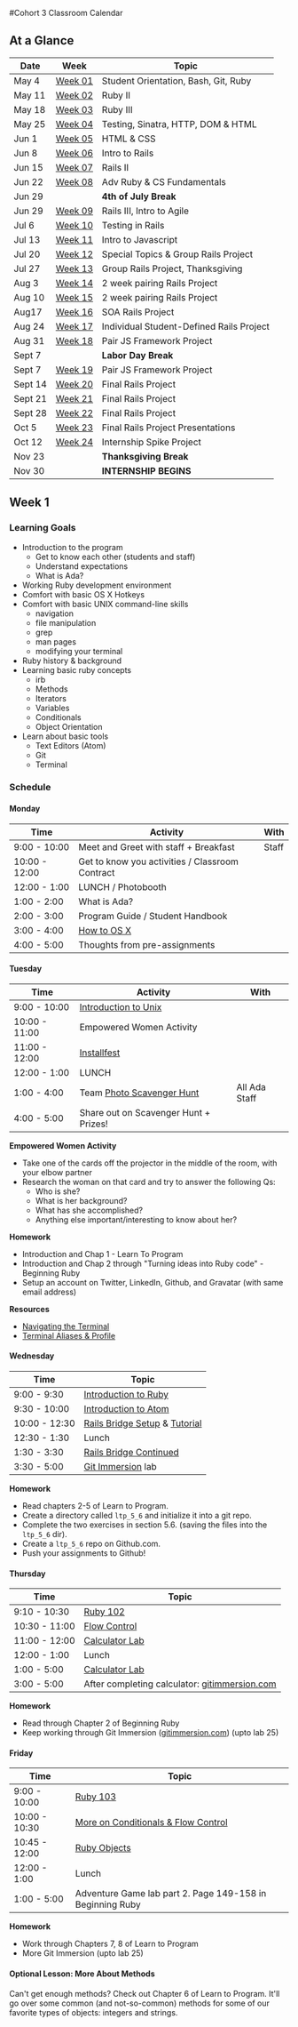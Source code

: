 #Cohort 3 Classroom Calendar

## At a Glance

| Date    | Week                | Topic
|---------|---------------------|-----------------------------------------
| May 4   | [Week 01](#week-1)  | Student Orientation, Bash, Git, Ruby
| May 11  | [Week 02](#week-2)  | Ruby II
| May 18  | [Week 03](#week-3)  | Ruby III
| May 25  | [Week 04](#week-4)  | Testing, Sinatra, HTTP, DOM & HTML
| Jun 1   | [Week 05](#week-5)  | HTML & CSS
| Jun 8   | [Week 06](#week-6)  | Intro to Rails
| Jun 15  | [Week 07](#week-7)  | Rails II
| Jun 22  | [Week 08](#week-8)  | Adv Ruby & CS Fundamentals
| Jun 29  |                     | __4th of July Break__
| Jun 29  | [Week 09](#week-9)  | Rails III, Intro to Agile
| Jul 6   | [Week 10](#week-10) | Testing in Rails
| Jul 13  | [Week 11](#week-11) | Intro to Javascript
| Jul 20  | [Week 12](#week-12) | Special Topics & Group Rails Project
| Jul 27  | [Week 13](#week-13) | Group Rails Project, Thanksgiving
| Aug 3   | [Week 14](#week-14) | 2 week pairing Rails Project
| Aug 10  | [Week 15](#week-15) | 2 week pairing Rails Project
| Aug17   | [Week 16](#week-16) | SOA Rails Project
| Aug 24  | [Week 17](#week-17) | Individual Student-Defined Rails Project
| Aug 31  | [Week 18](#week-18) | Pair JS Framework Project
| Sept 7  |                     | __Labor Day Break__
| Sept 7  | [Week 19](#week-19) | Pair JS Framework Project
| Sept 14 | [Week 20](#week-20) | Final Rails Project
| Sept 21 | [Week 21](#week-21) | Final Rails Project
| Sept 28 | [Week 22](#week-22) | Final Rails Project
| Oct 5   | [Week 23](#week-23) | Final Rails Project Presentations
| Oct 12  | [Week 24](#week-24) | Internship Spike Project
| Nov 23  |                     | __Thanksgiving Break__
| Nov 30 |                     | __INTERNSHIP BEGINS__


## Week 1

### Learning Goals

  + Introduction to the program
      + Get to know each other (students and staff)
      + Understand expectations
      + What is Ada?
  + Working Ruby development environment
  + Comfort with basic OS X Hotkeys
  + Comfort with basic UNIX command-line skills
      + navigation
      + file manipulation
      + grep
      + man pages
      + modifying your terminal
  + Ruby history & background
  + Learning basic ruby concepts
      - irb
      - Methods
      - Iterators
      - Variables
      - Conditionals
      - Object Orientation
  + Learn about basic tools
      - Text Editors (Atom)
      - Git
      - Terminal

### Schedule

#### Monday

| Time           | Activity                                                      | With
|----------------|---------------------------------------------------------------|----------
|  9:00 - 10:00  | Meet and Greet with staff + Breakfast                         | Staff
| 10:00 - 12:00  | Get to know you activities / Classroom Contract               |
| 12:00 -  1:00  | LUNCH / Photobooth                                            |
|  1:00 -  2:00  | What is Ada?                                                  |
|  2:00 -  3:00  | Program Guide / Student Handbook                              |
|  3:00 -  4:00  | [How to OS X](../topic_resources/how-to-os-x.md)              |
|  4:00 -  5:00  | Thoughts from pre-assignments                                 |

#### Tuesday

| Time           | Activity                                                      | With
|----------------|---------------------------------------------------------------|----------
|  9:00 - 10:00  | [Introduction to Unix](../topic_resources/nix.md)             |
| 10:00 - 11:00  | Empowered Women Activity                                      |
| 11:00 - 12:00  | [Installfest](../topic_resources/installfest.md)              |
| 12:00 -  1:00  | LUNCH                                                         |
|  1:00 -  4:00  | Team [Photo Scavenger Hunt](../topic_resources/ScavengerHuntSeattle.md) | All Ada Staff
|  4:00 -  5:00  | Share out on Scavenger Hunt + Prizes!                         |

__Empowered Women Activity__
+ Take one of the cards off the projector in the middle of the room, with your elbow partner
+ Research the woman on that card and try to answer the following Qs:
    + Who is she?
    + What is her background?
    + What has she accomplished?
    + Anything else important/interesting to know about her?

__Homework__
+ Introduction and Chap 1 - Learn To Program
+ Introduction and Chap 2 through "Turning ideas into Ruby code" - Beginning Ruby
+ Setup an account on Twitter, LinkedIn, Github, and Gravatar (with same email address)

__Resources__
+ [Navigating the Terminal](http://mac.tutsplus.com/tutorials/terminal/navigating-the-terminal-a-gentle-introduction/)
+ [Terminal Aliases & Profile](http://mac.tutsplus.com/tutorials/terminal/speed-up-your-terminal-workflow-with-command-aliases-and-profile/)

#### Wednesday

| Time          | Topic
|---------------|-------------------
| 9:00 - 9:30 | [Introduction to Ruby](../topic_resources/ruby_101.md)
| 9:30 - 10:00 | [Introduction to Atom](../topic_resources/atom.md)
| 10:00 - 12:30 | [Rails Bridge Setup](../topic_resources/railsbridge-setup.md) & [Tutorial]((http://docs.railsbridge.org/intro-to-rails/))
| 12:30 - 1:30 | Lunch
| 1:30 - 3:30  | [Rails Bridge Continued](http://docs.railsbridge.org/intro-to-rails/)
| 3:30 - 5:00  | [Git Immersion](../topic_resources/git_immersion.md) lab

__Homework__
- Read chapters 2-5 of Learn to Program.
- Create a directory called `ltp_5_6` and initialize it into a git repo.
- Complete the two exercises in section 5.6. (saving the files into the `ltp_5_6` dir).
- Create a `ltp_5_6` repo on Github.com.
- Push your assignments to Github!

#### Thursday

| Time               | Topic
|--------------------|-------------------------------------------------------------------------
| 9:10 - 10:30 | [Ruby 102](../topic_resources/ruby-102.md)
| 10:30 - 11:00  | [Flow Control](../topic_resources/flow-control.md)
| 11:00 - 12:00  | [Calculator Lab](../topic_resources/calculator.md)
| 12:00 - 1:00 | Lunch
| 1:00 - 5:00  | [Calculator Lab](../topic_resources/calculator.md)
| 3:00 - 5:00  | After completing calculator: [gitimmersion.com](http://gitimmersion.com)

__Homework__

+ Read through Chapter 2 of Beginning Ruby
+ Keep working through Git Immersion ([gitimmersion.com](http://gitimmersion.com)) (upto lab 25)

#### Friday

| Time          | Topic
|---------------|-----------------------------------------------------------------------------------
| 9:00 - 10:00 | [Ruby 103](../topic_resources/ruby-103.md)
| 10:00 - 10:30 | [More on Conditionals & Flow Control](../topic_resources/more_on_conditionals.md)
| 10:45 - 12:00 | [Ruby Objects](../topic_resources/object-orientation.md)
| 12:00 - 1:00 | Lunch
| 1:00 - 5:00 | Adventure Game lab part 2. Page 149-158 in Beginning Ruby

__Homework__
* Work through Chapters 7, 8 of Learn to Program
* More Git Immersion (upto lab 25)

#### Optional Lesson: More About Methods
Can't get enough methods? Check out Chapter 6 of Learn to Program. It'll go over some common (and not-so-common) methods for some of our favorite types of objects: integers and strings.

<!--
## Week 2

In Week 2 we continue to discover the Ruby language with more exercises involving command-line scripts. We will focus the majority of our time on Objects, cementing the learning of Hash, Array, and String functionality, and begin to explore other standard classes from Ruby core (Dates and Times, for example.)

### Learning Goals

- Scope
- Learn core Ruby concepts
    - Objects
    - Object Inheritance
- Solidify our knowledge of Strings, Arrays, and Hashes
- Explore Date and Time classes
- Create a game in Gosu

### Schedule

#### Monday

| Time          | Topic
|---------------|---------------------------------------------------------------------------------
| 9:00 - 10:20 | [Local & Instance Variables & Scope](../topic_resources/variables_and_scope.md)
| 10:30 - 11:30 | [Revisiting Classes](../topic_resources/revisiting_classes.md)
| 11:40 - 12:00 | Variable Quiz
| 12:00 - 1:00 | Lunch
| 1:00 - 5:00 | [Orange Tree (from L2P)](../topic_resources/orange_tree.md)

#### Tuesday

| Time          | Topic
|---------------|--------------------------------------------------------------------
| 09:10 - 10:00 | [Hashes](../topic_resources/hash.md)
| 10:00 - 11:00 | [Hash Practice](../topic_resources/hash-practice.md)
| 11:00 - 2:00 | [Solar System Project](../topic_resources/solar-system.md)
| 2:00 - 5:00 | [Baby Dragon Project](../topic_resources/baby_dragon.md)* from L2P

\* If you finish with the solar system.

__Homework__

+ Read Chapter 6 Beginning Ruby up to "Modules, Namespaces, And Mix-Ins"

#### Wednesday

| Time             | Topic
|------------------|---------------------------------------------------------------------------------------------
| 9:00 - 9:30 | [Introducing Gems](../topic_resources/introducing-gems.md)
| 9:30 - 12:00 | Week 1 & 2 Recap
| 9:30 - 5:00 | [Hangman](../topic_resources/hangman.md) or [MasterMind](../topic_resources/mastermind.md)

#### Thursday
| Time          | Topic
|---------------|---------------------------------------------------------------------------------------------
| 9:00 - 10:30 | Week 1 & 2 Recap
| 10:30 - 12:00 | Live Code Hangman
| 1:00 - 5:00 | [Hangman](../topic_resources/hangman.md) or [MasterMind](../topic_resources/mastermind.md)

#### Friday

| Time          | Topic
|---------------|--------------------------------------------
| 9:15 - 10:00 | Live Code a Class
| 10:00 - 10:30 | Installing Koans
| 10:30 - 11:30 | [Assertions](../topic_resources/assert.md)
| 11:30 - 12:30 | [Ruby Koans](../topic_resources/koans.md)
| 12:30 - 1:30 | Lunch
| 1:30 - 2:30 | [Ruby Koans](../topic_resources/koans.md)
| 2:30 - 3:30 | Inheritance
| 3:30 - 5:00 | Project Time

__Homework__

+ Read Chapter 9 of Beginning Ruby, up to Storing Objects and Data Structures
+ Read about assertions:
[Assertions](http://en.wikipedia.org/wiki/Assertion_(software_development))

## Week 3

In Week 3 we will be learning some intermediate ruby ideas such as attr_accessor, advanced variables, memoization, and Enumerable. For the project we will be building a pure ruby application backed by a CSV database called [FarMarFinder](../topic_resources/farmarfinder.md). By the end of the week students should be able to build a ruby DSL for a relational CSV backed database using basic ruby methodologies and best practices.

### Learning Goals

  - Learn basic/intermediate ruby concepts and methods
      - Defining attributes with attr_accessor
      - Scopes of all variable types (local, instance, global, etc...)
      - Performance with memoization
      - Enumerable methods
  - Unit testing your application with Rspec
  - Build a CSV backed ruby application
  - Practice pair programming
  - Collaborate on code via [Github](http://github.com)

### Schedule

#### Monday

| Time          | Topic
|---------------|---------------------------------------------------------------------------------------------------------------
| 9:15 - 9:30 | Pairing
| 9:30 - 10:00 | [Reading from CSV](../topic_resources/csv_database.md)
| 10:00 - 11:00 | [Enumerable Methods](../topic_resources/enumerable.md)
| 11:00 - 11:30 | CSV Quiz
| 11:30 - 12:30 | CSV Project Intro ([FarMarFinder](../topic_resources/farmarfinder.md))
| 1:30 - 2:30 | Syncing project via Github: [Getting Started on Far Mar Finder](../topic_resources/farmarfinder.md)
| 2:30 - 5:00 | [FarMarFinder](../topic_resources/farmarfinder.md) Project Time

#### Tuesday

| Time             | Topic
|------------------|---------------------------------------------------------------------------
| 9:00 - 9:30 | Koans: Iteration & Classes
| 9:30 - 10:30 | [RSpec](../topic_resources/rspec.md)
| 1:00 - 5:00 | [FarMarFinder](../topic_resources/farmarfinder.md) Project Time

#### Wednesday

| Time          | Topic
|---------------|---------------------------------------------------------------------------
| 9:00 - 9:30 | Koans
| 9:35 - 11:00 | [Advanced Variables](../topic_resources/advanced_variables.md)
| 11:00 - 5:00 | [FarMarFinder](../topic_resources/farmarfinder.md) Project Time

#### Thursday

| Time             | Topic
|------------------|---------------------------------------------------------------------------
| 9:00 - 9:30 | Koans
| 9:30 - 5:00 | [FarMarFinder](../topic_resources/farmarfinder.md) Project Time

#### Friday

| Time          | Topic
|---------------|---------------------------------------------------------------------------
| 9:00 - 9:30 | Koans
| 9:30 - 10:00 | Self
| 10:00 - 10:30 | [Memoization](../topic_resources/memoization.md)
| 10:40 - 11:00 | [Rubocop](../topic_resources/rubocop.md)
| 11:00 - 11:15 | SimpleCov
| 11:15 - 4:00 | [FarMarFinder](../topic_resources/farmarfinder.md) Project Time
| 4:00 - 5:00 | Retro

__Homework__:
- Reading Beginning Ruby:
  - pgs. 139-149 (Modules, Namespaces, and Mix-Ins)
  - pgs. 228-246 (Relational Databases and SQL)

## Week 4

In Week 4 we introduce introduce Test-Driven Development (TDD) and basic networking concepts. We will spend 2 days exploring TDD and the rspec toolset through building our own testing projects and tests. We then pivot into an introduction of the "plumbing" of the Internet and how clients such as web browsers communicate with servers. We build a pair of applications using the streamlined website framework *Sinatra* to begin exploring HTTP response cycles and basic Model-View-Control (MVC) techniques through building and deploying a blog.

### Learning Goals

  - Introduced to basic TDD concepts
      - rspec
      - how to write a test
      - becoming comfortable writing code against a spec
  - Learn basic architecture of the Internet
  - Learn the HTTP response cycle
  - Build a personal blog in Sinatra
  - Grow skills in reading technical documentation by working with the Sinatra: Up and Running book
  - Gain exposure to deployment via Heroku

### Schedule

#### Monday

| Time          | Topic
|---------------|-----------------------------------------------------
| 9:00 - 10:00 | Koans
| 10:00 - 12:00 | [CS Fundementals](../topic_resources/complexity.md)
| 1:30 - 2:30 | [FizzBuzz Testing](../topic_resources/testing.md)
| 2:30 - 5:00 | [Scrabble](../topic_resources/scrabble.md)

__Homework__

- Read about rspec best practices: http://betterspecs.org/

#### Tuesday

| Time             | Topic
|------------------|-----------------------------------------------------------------------------------
| 9:00 - 9:45 | Morning Warmup -- [Word Count](../topic_resources/word_count/README.md)
| 9:50 - 12:30 | [Scrabble](../topic_resources/scrabble.md)
| 1:30 - 5:00 | [Dictionary](../topic_resources/dictionary.md)

#### Wednesday

| Time          | Topic
|---------------|-----------------------------------------------------------------------
| 9:00 - 11:00 | [Sinatra Practice](../topic_resources/sinatra-practice.md)
| 11:00 - 12:00 | [Intro to HTTP, Clients, & Servers](../topic_resources/networking.md)
| 1:00 - 5:00 | [Sinatra Blog](../topic_resources/sinatra-blog.md)

\* Take an hour lunch at any time


#### Thursday

| Time          | Topic
|---------------|----------------------------------------------------------
| 9:00 - 9:30 | [Building Hashes](../topic_resources/building-hashes.md)
| 9:30 - 10:30 | Sinatra Walkthrough
| 10:30 - 11:30 | [Views and Forms](../topic_resources/views-and-forms.md)
| 11:00 - 5:00 | Project Time - Sinatra Blog

\* Take an hour lunch at any time


#### Friday

| Time          | Topic
|---------------|------------------------------------------------
| 10:00 - 11:30 | [Forms](../topic_resources/views-and-forms.md)
| 2:00 - 4:00 | Regular Expressions with Nell
| 4:00 - 5:00 | Retro

__Homework__:

- Complete the HTMLDog [Beginner HTML tutorial](http://www.htmldog.com/guides/html/beginner/)
- Complete the HTMLDog [Beginner CSS tutorial](http://www.htmldog.com/guides/css/beginner/)

## Week 5
In week 5 we will be learning the basics of HTML & CSS. By the end of the week we will style a single page website using the common HTML & CSS practices and deploy it to [Heroku](http://heroku.com). We will also rebuild a blog to implement as side pages to our single page site.

Our learning will focus on the usage of basic HTML tags and their potential attributes. We will learn about CSS selectors, cascading rules, and common techniques for creating important web page elements. By the end of the week students should be able to create and style a webpage using valid HTML and CSS.

### Learning Goals
- Learn basic techniques and best practices for HTML
- Learn basic techniques and best practices for CSS
- Create a personal website focusing on styling
- Reiterate the concepts of views and layouts of Sinatra

### Schedule

#### Monday

| Time          | Topic
|---------------|-----------------------------------------------------------------------------
| 9:30 - 10:30 | [HTML](../topic_resources/html.md)
| 10:30 - 11:30 | [Starting HTML](../topic_resources/starting-an-html-website.md)
| 11:30 - 5:00 | [Personal Website Project](../topic_resources/personal-website-overview.md)

__Homework__

Read Lessons 2 & 3 of http://learn.shayhowe.com/html-css/getting-to-know-css/

#### Tuesday

| Time          | Topic
|---------------|-----------------------------------------------------------------------------
| 9:00 - 9:30 | [Warm up](../topic_resources/moar_work/decoding-strings.md)
| 9:30 - 10:00 | [More CSS](../topic_resources/more-css.md)
| 10:00 - 12:00 | Live Code CSS
| 12:00 - 5:00 | [Personal Website Project](../topic_resources/personal-website-overview.md)

__Homework__
Read a little about JavaScript in _Eloquent JavaScript_:
[Intro](http://eloquentjavascript.net/00_intro.html)
[Values, Types, and Operators](http://eloquentjavascript.net/01_values.html)

#### Wednesday

| Time          | Topic
|---------------|-----------------------------------------------------------------------------
| 9:30 - 10:30 | [Basic JavaScript](../topic_resources/basic-javascript.md)
| 10:30 - 12:30 | [Try jQuery](../topic_resources/playing-with-jquery.md)
| 1:30 - 5:00 | [Personal Website Project](../topic_resources/personal-website-overview.md)


#### Thursday

| Time             | Topic
|------------------|-----------------------------------------------------------------------------
| 9:00 - 9:30 | Koans
| 9:30 - 11:00 | ??? (students choice)
| 11:00 - 5:00 | [Personal Website Project](../topic_resources/personal-website-overview.md)

### No Friday. Yay!

Resources
- For additional online resources see the [resources](../topic_resources/resources.md) page.

## Week 6

Week 6 we introduce students to the Ruby on Rails framework, which will be the focus of much of their work for the remainder of the course. Working in pairs, students build [a basic Rails application](../topic_resources/far-mar-rails.md). The focus is on learning how Rails and its implementation of MVC differ from Sinatra, how to work with ActiveRecord models and relationships, and begin to develop very basic proficiency with Rails.

### Learning Goals
- Solidify understanding of web response cycle
- Introduce Rails
- Improve workflow
- Practice pair programming skills

### Schedule

#### Monday


| Time          | Topic
|---------------|------------------------------------------------------------
| 9:00 - 10:00 | Blog Presentations
| 10:00 - 10:30 | [Agile](../topic_resources/agile.md)
| 10:40 - 12:00 | [Setting up Rails](../topic_resources/setting-up-rails.md)
| 1:00 - 2:30 | [Running Rails & HTTP](../topic_resources/rails.md)
| 2:30 - 3:30 | Database

[RoRT Online](https://www.railstutorial.org/book/demo_app#cha-a_demo_app):
    + review sections 1.2.3 & 1.2.5
    + read section 1.2.6 and all of Chapter 2


#### Tuesday

| Time          | Topic
|---------------|--------------------------------------------------------------------------
| 9:00 - 10:15 | [ActiveRecord](../topic_resources/active_record.md)
| 10:25 - 11:30 | [Model Relationships](../topic_resources/active-record-relationships.md)
| 11:30 - 12:00 | [ActiveRecord Practice](../topic_resources/active-record-practice.md)
| 1:30 - 2:00 | [params & session](../topic_resources/params-and-session.md)
| 2:00 - 2:30 | Project Planning
| 2:30 - 2:35 | Stand Up
| 2:35 - 5:00 | [FarMar Project](../topic_resources/far-mar-rails.md)

__Homework__

- Complete one trello task. Before leaving class clearly define tasks that can be completed which are not dependent on each other (front end, back end).
- Push the change to github.
- If the push is rejected, it means your partner has pushed first, you need to pull first then retry the push.

#### Wednesday

| Time          | Topic
|---------------|-----------------------------------------------------------------------
| 9:00 - 9:30 | [HTTP Body Parser](../topic_resources/moar_work/http-body-to-hash.md)
| 9:30 - 10:30 | [Forms](../topic_resources/submitting-forms.md)
| 10:30 - 10:35 | [Pairing](../topic_resources/pair.md)
| 10:35 - 10:40 | Stand Up
| 10:35 - 5:00 | [FarMar Project](../topic_resources/far-mar-rails.md)


#### Thursday

| Time          | Topic
|---------------|-----------------------------------------------------------------------
| 9:00 - 9:30 | [HTTP Body Parser](../topic_resources/moar_work/http-body-to-hash.md)
| 9:30 - 11:00 | [Routes & REST](../topic_resources/routes-and-REST.md)
| 11:00 - 11:15 | Standup
| 11:15 - 5:00 | [FarMar Project](../topic_resources/far-mar-rails.md)

__Homework__

Make sure you've at least tried the following koans (by running the
following from your main koans directory):

  $ ruby koans/about_beginning_the_search.rb
  $ ruby koans/about_guessing_game.rb
  $ ruby koans/about_hash_backed_dictionary.rb

NOTE! If you haven't done about_beginning_the_search.rb, you may be
surprised that the tests hang when you try to run it. This is because
the koan has an infinite loop that you need to fix. Open the file and
try to figure out how to get the to get the while loop at line 47 to
terminate.

#### Friday

| Time          | Topic
|---------------|-------------------------------------------------------
| 9:00 - 9:30 | Koans Review: Search, Guessing Game, Dictionary
| 9:30 - 10:00 | Group Koan: Array Backed Dictionary
| 10:00 - 11:00 | Insertion Sort
| 11:00 - 11:15 | Stand Up
| 11:15 - 5:00 | [FarMar Project](../topic_resources/far-mar-rails.md)

Homework:

For the weekend:
+ RoRT:
    + work through 3.3 and 3.4, and the first exercise of 3.5


\* Take an hour lunch at any time

## Week 7

In week 7 we will focus on reinforcing the major components of Rails, seen in this [rails stack diagram](../topic_resources/rails-request-cycle.pdf). Each day we will have a lecture on a piece in order of the request cycle. We will also be working on [Betsy](../topic_resources/betsy.md), an online webstore for independent merchants to sell their goods. At the end of the week students will have learned and practiced the rails stack.

### Learning Goals

- Learn about the major components of a rails app
    - User Authentication
    - Controllers
    - Views
    - ActiveRecord
    - Validations
- Practice implementing features within a rails app
- Use project management software
- Use agile development practices in a group of four



### Schedule

#### Monday

| Time                  | Topic
|-----------------------|---------------------------------------------------------------------
| 9:00 - 9:30 | Koans
| 9:30 - 10:30 | [Controllers](../topic_resources/controllers.md)
| 10:30 | [User Authentication](../topic_resources/user-authentication.md)
| 11:30 | [Beginning bEtsy](../topic_resources/betsy.md)
| 2:00 - 4:00 | [James Spence on Designing a Project](../topic_resources/design.md)
| 4:00 | [bEtsy](../topic_resources/betsy.md)

__Homework__
[Git Branching & Merging](http://git-scm.com/book/en/Git-Branching-Basic-Branching-and-Merging)

#### Tuesday

| Time          | Topic
|---------------|-------------------------------------------------------------
| 9:00 - 9:20 | Warm Up
| 9:20 - 9:45 | Branches & Merging
| 9:45 - 10:45 | [Validations](../topic_resources/validations.md)
| 11:30 - 5:00 | [Betsy Project Time](../topic_resources/betsy.md)

#### Wednesday

| Time                | Topic
|---------------------|-------------------------------------------------------------
| 9:00 - 9:15 | Stand up
| 9:20 | [Betsy Project Time](../topic_resources/betsy.md)

__Homework__
- Remember JavaScript? Good! Please read [Chapter 2: Program Structure](http://eloquentjavascript.net/02_program_structure.html) from *Eloquent JavaScript*.

#### Thursday

| Time                 | Topic
|----------------------|-------------------------------------------------------------
| 9:30 | [Views](../topic_resources/views-101.md)
| 10:30 - 5:00 | [Betsy Project Time](../topic_resources/betsy.md)

__Homework__

Make sure you've at least tried the following koans (by running the
following from your main koans directory):

  $ ruby koans/about_array_backed_dictionary.rb

You don't need to finish the entire koan, but at least try to solve
the problem for the small word set.

#### Friday

| Time          | Topic
| 9:00 - 9:20 | Warm Up
|----------------------|---------------------------------------------------------------------------------------------------------------------------
| 9:30 - 10:30 | Ordered Insertion and the Array Dictionary
| 10:30 - 12:00 | Linked Lists and Recursion
| 12:00 - 12:15 | Stand up
| 12:00 | [Betsy Project Time](../topic_resources/betsy.md)
| 4:00 | [Weekly Retro](http://juliepagano.com/blog/2013/11/02/it-s-dangerous-to-go-alone-battling-the-invisible-monsters-in-tech/)

## Resources
- For additional resources on the topics covered this week see [weekly resources](../topic_resources/resources.md).

## Week 8

In Week 8 we will continue working in groups of 4 on the Betsy project introduced in Week 7. The majority of the week will be devoted to project time, with short lectures and assignments to introduce students to basic computer science concepts.

### Learning Goals

+ continued exposure to Rails
+ increasing skills in group work habits
+ improving technical workflow
+ increasing git/github competency
+ extended introduction of computer science material

### Schedule

#### Monday

| Time            | Topic
|-----------------|-------------------------------------------------------------
| 9:00 - 1:30 | [Betsy Project Time](../topic_resources/betsy.md)
| 1:30 - 2:15 | Guest Speaker: Rohit from ApexLearning
| 2:15 - 5:00 | [Betsy Project Time](../topic_resources/betsy.md)


#### Tuesday

| Time          | Topic
|---------------|-------------------------------------------------------------
| 9:00 - 9:30 | Warmup
| 9:30 - 10:30 | [Rails Forms](../topic_resources/rails-forms.md)
| 9:00 - 5:00 | [Betsy Project Time](../topic_resources/betsy.md)

\* Take an hour lunch at any time


#### Wednesday

| Time             | Topic
|------------------|-------------------------------------------------------------
| 9:00 - 5:00 | [Betsy Project Time](../topic_resources/betsy.md)


\* Take an hour lunch at any time

#### Thursday

| Time             | Topic
|------------------|-------------------------------------------------------------
| 9:00 - 5:00 | [Betsy Project Time](../topic_resources/betsy.md)


\* Take an hour lunch at any time

#### Friday

| Time               | Topic
|--------------------|--------------------------------------------------------------
| 9:00 - 9:30 | Betsy Trial Quiz
| 9:30 - 11:30 | Project Time
| 11:30 - 12:30 | [OO Design](../topic_resources/object-rules-of-thumb.md)
| 1:30 - 4:00 | [Recursion and Merge Sort](../topic_resources/merge-sort.md)
| 4:00 - 5:00 | Weekly Retro

## Week 9

In week 9 we will be focusing on comprehension of the rails request cycle. Students will be creating a simple rails app to store and rank media by type. By the end of the week students will be able to identify each piece of the rails request cycle and the methods and variable scopes available within each of them.

### Learning Goals

- Identify the role of HTTP request
- Advanced understanding of the role, scope, and syntax or routes.rb
- Understanding of rails controller
    - Native controller method (params, session, render, redirect_to, etc...)
    - Scope with inter-controller methods and instance variables
- Understanding of rails views,
    - Availability of controller methods and instance variables
    - View Helpers
- __Learn to identify and describe the current state and availabilty of different methods and variables at any given point in the request cycle.__

### Schedule
#### Monday

| Time          | Topic
|---------------|-----------------------------------------------------------------------
| 9:15 - 10:00 | [Project Presentations](../topic_resources/project-outline.md)
| 10:00 - 11:00 | Betsy Quiz
| 11:00 - 11:30 | [Media Ranker Overview](../topic_resources/media_ranker.md)
| 11:30 - 12:30 | [Rails request state](../topic_resources/rails-request-state.md)
| 12:30 - 5:00 | [Media Ranker](../topic_resources/media_ranker.md)

#### Tuesday

| Time          | Topic
|---------------|----------------------------------------------------------------------
| 9:00 - 9:30 | Warm Up
| 9:30 - 9:45 | Quiz
| 9:45 - 10:15 | Betsy Quiz Recap
| 10:15 - 11:15 | Lecture
| 11:15 - 1:30 | [Media Ranker](../topic_resources/media_ranker.md)
| 1:30 - 2:15 | Aki & Erica from Marchex
| 2:15 - 5:00 | [Media Ranker](../topic_resources/media_ranker.md)


#### Wednesday

| Time          | Topic
|---------------|--------------------------------------------------------------
| 9:30 - 10:15 | [View methods](../topic_resources/view-methods.md)
| 10:15 - 11:15 | [Routes 102](../topic_resources/routes-102.md)
| 11:15 - 4:30 | [Media Ranker](../topic_resources/media_ranker.md)
| 4:30 - 5:00 | Carol Lin from Zillow

#### Thursday

| Time             | Topic
|------------------|----------------------------------------------------------------------
| 9:00 - 9:30 | [Quiz](https://canvas.instructure.com/courses/881804/quizzes/1073955)
| 9:30 - 11:15 | [Refactoring](../topic_resources/refactoring.md)
| 11:15 - 5:00 | [Media Ranker](../topic_resources/media_ranker.md)

#### Friday

No Class.

### Extra Lectures
| Time | Topic
|------|------------------------------------------------------------------------
|      | [Rails RESTful Routes](../topic_resources/resources/restful-routes.md)
|      | [Controller methods](../topic_resources/controller-methods.md)


__Weekend Homework__

Create your own app

OR

Create a single serving (no users) version of Twitter. The app should have:

- Tweet model
    - body (must be present, max 140 characters long)
    - author
- TweetsController
    - An `index` action which shows all of the tweets
    - A `show` action to view a specific tweet
    - A `new` action (optional, you can put the form on `index`)
    - A `create` action where tweets are created

__optional__

- tweet_spec.rb
    - Testing validations of body (presence and length)
    - Testing any addition methods you add
- tweets_controller_spec.rb
    - Test each controller action
    - No need to test private actions

__Extra Credit__

Implement Users using a TDD approach.

## Week 10

In week 10 we will be learning more about rspec. We will practice TDD while solidifying
out understanding of relationships in databases and Rails.

### Learning Goals
- Learn rspec
- Solidify knowledge of database relationships
- Practice TDD

## Possible Lectures
- Rspec rails
- Form Objects
- Associations
- ActiveRecord Querying

#### Monday

| Time             | Topic
|------------------|-----------------------------------------------------------------------------------
| 9:00 - 10:00 | [Media Ranker Quiz](https://canvas.instructure.com/courses/881804/quizzes/1083242)
| 10:00 - 5:00 | Sam Livingston-Gray


#### Tuesday

| Time            | Topic
|-----------------|--------------------
| 9:00 - 5:00 | Sam Livingston-Gray

#### Wednesday

| Time             | Topic
|------------------|-------------------------------------------------------------------------------
| 9:30 - 11:00 | [ActiveRecord Associations](../topic_resources/active-record-associations.md)
| 1:30 - 2:15 | David Weiser from Moz
| 2:15 - 5:00 | [Ada Cooks](../topic_resources/ada-cooks-mini.md)

#### Thursday

| Time             | Topic
|------------------|----------------------------------------------------------
| 9:00 - 9:15 | Group Interview Prep?
| 9:15 - 9:45 | [Rspec Rails Setup](https://github.com/rspec/rspec-rails)
| 9:45 - 11:00 | [Form Object](../topic_resources/form-objects.md)
| 11:00 - 1:30 | [Ada Cooks](../topic_resources/ada-cooks-mini.md)
| 1:30 - 2:15 | Joe Goldberg from EnergySavvy
| 2:15 - 4:00 | [Ada Cooks](../topic_resources/ada-cooks-mini.md)
| 4:00 - 5:00 | Marchex Fieldtrip

#### Friday

| Time          | Topic
|---------------|---------------------------------------------------
| 9:00 - 10:00 | Megan Kiester
| 11:00 - 12:00 | Peter Abrahamsen
| 12:00 - 5:00 | [Ada Cooks](../topic_resources/ada-cooks-mini.md)
| 1:30 - 2:15 | Adam from Chef
| 2:15 - 4:30 | [Ada Cooks](../topic_resources/ada-cooks-mini.md)
| 4:30 - 5:00 | Weekly Retro

## Week 11

Week 11 will be a break from Rails to focus on JavaScript and jQuery. We'll focus first on learning core JavaScript language concepts, and then how to use JavaScript and jQuery to program web pages in the browser. Students will create a simple to do list app to add to do list items dynamically to a web page. By the end of the week, students will be able to use JavaScript and jQuery to interact with and modify web pages, and use JavaScript variables, types, arrays, functions, objects, and jQuery methods.

### Learning Goals

- Understanding of core JavaScript concepts and features:
    - variables
    - types
    - arrays
    - functions
    - scope
    - objects
- Understanding of the DOM and how the browser loads and represents web pages.
- Using JavaScript and jQuery to modify a web page:
    - with the JavaScript document object and associated methods
    - with jQuery's $ function and associated methods
- Understanding event handlers to write code that responds to user interaction.


### Schedule
#### Monday

| Time             | Topic
|------------------|-----------------------------------------------------------------------------------------------------------------------------------------------------------------------------------
| 9:00 - 9:30 | Warmup
| 9:30 - 12:30 | Lecture: JavaScript fundamentals. [JS notes & Files](../topic_resources/js/)
| 12:30 - 1:30 | Demo: Using the JavaScript console
| 1:30 - 5:00 | Project: Console to do [list maker](../topic_resources/js/todo_html.html) [Biggest #](../topic_resources/js/project1_day1.md) [Objects](../topic_resources/js/project2_day1.md)

#### Tuesday

| Time          | Topic
|---------------|---------------------------------------------------------------------------------------------------
| 9:00 - 9:30 | Warm Up
| 9:30 - 11:30 | Lecture: [Working with the DOM](../topic_resources/js-day2.pdf) [resources](../topic_resources/)
| 11:30 - 12:30 | Mini-project: handling events
| 12:30 - 1:30 | Example: Adding new elements to the DOM
| 1:30 - 5:00 | Project: To do list maker

__Resources__

[Element Object](https://developer.mozilla.org/en-US/docs/Web/API/Element)

#### Wednesday

| Time          | Topic
|---------------|-------------------------------------------------------------------------
| 9:00 - 9:30 | [Warmup](../topic_resources/warmup.html)
| 9:30 - 10:00 | [How *this* works with event handlers](../topic_resources/Ada_Day3.pdf)
| 10:00 - 12:30 | jQuery fundamentals, looking at jQuery documentation
| 12:30 - 5:00 | Project: rewrite the to do list maker using jQuery

#### Thursday

| Time             | Topic
|------------------|----------------------------------------------------------------------------------------------------------------------
| 9:00 - 9:30 | Warmup
| 9:30 - 12:00 | [Devon Persing](https://docs.google.com/presentation/d/1nZ2wYiQjuWfaVbtOBrpTYPbWade_6LbYozvOr0XMXfw/edit?usp=sharing)
| 1:00 - 5:00 | [List App Project](../topic_resources/list-app.md)

#### Friday

| Time          | Topic
|---------------|--------------------------------------------------------------------
| 9:15 - 10:00 | Dave & William from PNNL
| 10:00 - 12:00 | [Beginning rspec in rails](../topic_resources/rspec-with-rails.md)
| 12:00 - 4:00 | Project Time
| 4:00 - 4:45 | Retro

__Weekend Homework__

Look at the jQuery ajax (http://api.jquery.com/jquery.ajax/) API and
think about how you might send a list of to do items to store on
the server with Rails. In this week's projects, the to do items
are not saved; they go away each time you reload the page. By sending
the items to the server you can save them for use in a subsequent session.

OR

Take a look at JavaScript's JSON object (https://developer.mozilla.org/en-US/docs/Glossary/JSON),
and the Local Storage API (https://developer.mozilla.org/en-US/docs/Web/Guide/API/DOM/Storage).
Add code to your to do list manager to save items in localStorage.

## Week 12

In week 12 work on [SeeMore project](../topic_resources/see-more.md), in which the students will create a RESTful web API from a public or private data source, and learn to work within a larger Agile team.

### Learning Goals
- Identify when to use an external web API
- Create a web API
- Build data in JSON or XML format
- Consume data in JSON or XML format
- HTTP from Ruby ([HTTParty](https://github.com/jnunemaker/httparty))
- local User creation via OAuth service
- push to authorized services via APIs
- increasing comfort with API interactions
- increasing professional comportment and team project skills
- focus on project "polish" and customer deliverables

#### Monday

| Time                | Topic
|---------------------|------------------------------------------------------------------------------
| 9:00 - 9:30 | Pivotal
| 9:30 - 9:45 | Environment Variables
| 9:15 - 9:45 | [Web Api 101](../topic_resources/web-api-101.md)
| 9:45 - 10:15 | [Consuming an Api](../topic_resources/consuming-an-api.md)
| 10:15 - 10:30 | [Practice Consuming an Api](../topic_resources/consuming-an-api.md#practice)
| 10:30 - 1:30 | [Starting SeeMore](../topic_resources/see-more.md)
| 1:30 - 2:30 | [Authentication w/ OmniAuth](../topic_resources/omniauth.md)
| 2:30 | [See More Project Work](../topic_resources/see-more.md)

#### Tuesday

| Time                 | Topic
|----------------------|---------------------------------------------------------
| 9:00 | SeeMore Requirement Review
| 9:30 | Omniauth / API recap
| 10:30 | [See More Project work](../topic_resources/see-more.md)

#### Wednesday

| Time                 | Topic
|----------------------|---------------------------------------------------------
| 9:00 - 9:15 | Stand Up
| 9:30 | Omniauth / API recap
| 10:45 | [See More Project work](../topic_resources/see-more.md)

#### Thursday

| Time                | Topic
|---------------------|---------------------------------------------------------
| 9:00 - 9:15 | Stand Up
| 9:15 | [See More Project work](../topic_resources/see-more.md)

#### Friday

| Time                 | Topic
|----------------------|------------------------------------------------------------
| 9:00 - 9:30 | [Golf Jquery Warmup](../topic_resources/moar_work/golf.md)
| 9:30 | [Ajax Lecture](../topic_resources/ajax.md)
| 10:30 | [See More Project work](../topic_resources/see-more.md)
| 4:00 | Katherine & Rhea from Isilon

## Week 13

In week 13 we will continue working on [SeeMore project](../topic_resources/see-more.md), in which the students will consume a RESTful web API from a public or private data source, and learn to work within a larger Agile team.

### Learning Goals
- Identify when to use an external web API
- Create a web API
- Build data in JSON or XML format
- Consume data in JSON or XML format
- HTTP from Ruby ([HTTParty](https://github.com/jnunemaker/httparty))
- local User creation via OAuth service
- push to authorized services via APIs
- increasing comfort with API interactions
- increasing professional comportment and team project skills
- focus on project "polish" and customer deliverables

#### Monday

| Time                | Topic
|---------------------|---------------------------------------------------------
| 9:00 | [See More Project Work](../topic_resources/see-more.md)

#### Tuesday

| Time                 | Topic
|----------------------|---------------------------------------------------------
| 9:00 | [See More Project work](../topic_resources/see-more.md)
| 11:30 | See More Sprint Check-ins
| 2:00 - 4:00 | Kronda
| 4:00 | [See More Project work](../topic_resources/see-more.md)

#### Wednesday

| Time                 | Topic
|----------------------|---------------------------------------------------------
| 9:15 | [/week15/friday/basic-mocks-and-stubs.md]
| 9:00 | [See More Project work](../topic_resources/see-more.md)

#### Thursday


#### Friday

## Week 14

In Week 14 we will be starting a 2 week long pairing project in which students will build a community garden planning application. The emphasis will be on building strong pair programming skills, revisiting the lessons of the previous 2 projects, and continuing to develop competency with testing.

### Learning Goals
- Successful pair programming experience
- Develop personal project management skills
- APIs
    + Calendering
    + Weather
- Revisit
    + Resque
    + ActionMailer
    + Scheduler
- Time-based events

Additional Lectures
-------------------

- Watch the [ActionMailer Railscast](http://railscasts.com/episodes/206-action-mailer-in-rails-3)
- Watch the [Resque Railscast](http://railscasts.com/episodes/271-resque)

| 1:00 - 2:00 | [Using Ajax](../topic_resources/ajax.md)


#### Monday
| Time          | Topic
|---------------|-------------------------------------------------------------------------
| 9:15 - 10:15 | [On Debugging: Processes and Tools](../topic_resources/on_debugging.md)
| 10:00 - 11:00 | [Debugging Tools: Chrome DevTools](../topic_resources/dev_tools.md)
| 11:00 - 12:00 | [ActionMailer](../topic_resources/mailers.md)
| 12:00 -5:00 | SeeMore Project Time

__Homework__
[Chapter 1 videos and challenges for CodeSchool Chrome DevTools: Elements](http://discover-devtools.codeschool.com/chapters/1)


#### Tuesday
| Time          | Topic
|---------------|-------------------------------------------------------------------
| 9:05 - 10:00 | See More Presentations
| 10:00 - 11:30 | [Background Jobs w/Resque](../topic_resources/background-jobs.md)
| 11:30 -5:00 | [PPP Project Time](../topic_resources/p_patch_planner.md)

__Homework__
[Chapter 2 videos and challenges for CodeSchool Chrome DevTools: Sources](http://discover-devtools.codeschool.com/chapters/2)


#### Wednesday
| Time             | Topic
|------------------|-----------------------------------------------------------
| 9:00 - 10:00 | Whenever Gem
| 10:00 - 5:00 | [PPP Project Time](../topic_resources/p_patch_planner.md)

__Homework__
[Chapter 3 videos and challenges for CodeSchool Chrome DevTools: Console](http://discover-devtools.codeschool.com/chapters/3)


#### Thursday

| Time            | Topic
|-----------------|-----------------------------------------------------------
| 9:00 - 9:45 | Rake
| 9:45 - 2:00 | [PPP Project Time](../topic_resources/p_patch_planner.md)
| 2:00 - 4:00 | Kelsey Foley
| 4:00 - 5:00 | [PPP Project Time](../topic_resources/p_patch_planner.md)

__Homework__
[Chapter 4 videos and challenges for CodeSchool Chrome DevTools: Debugging](http://discover-devtools.codeschool.com/chapters/4)


#### Friday

| Time            | Topic
|-----------------|-----------------------------------------------------------
| 9:00 - 4:00 | [PPP Project Time](../topic_resources/p_patch_planner.md)
| 4:00 - 5:00 | Weekly Retrospective

## Week 15

In Week 15 we will be continuing a 2 week long pairing project in which students will build a community garden planning application. The emphasis will be on building strong pair programming skills, revisiting the lessons of the previous 2 projects, and continuing to develop competency with testing.

This week lectures may be à la carte, some potential topics to talk about as a class or in smaller groups:

- MVC (what goes where & why)
- Mocks & Stubs in Testing
- [Heroku Resque AutoScaler](https://github.com/G5/heroku_resque_autoscaler)

### Learning Goals
- Successful pair programming experience
- Develop personal project management skills
- APIs
    + Calendering
    + Weather
- Revisit
    + Resque
    + ActionMailer
    + Scheduler
- Time-based events

#### Monday

| Time            | Topic
|-----------------|-----------------------------------------------------------
| 9:00 - 2:00 | [PPP Project Time](../topic_resources/p_patch_planner.md)
| 2:00 - 5:00 | Norma Timbang


#### Tuesday

| Time            | Topic
|-----------------|----------------------------
| 9:00 - 1:30 | PPP Project Time
| 1:30 - 2:15 | Jason Greer from General UI
| 2:15 - 5:00 | PPP Project Time


#### Wednesday
| Time             | Topic
|------------------|-----------------------------------------------------------
| 9:00 - 10:00 | [Rspec Practice](../topic_resources/rspec-practice.md)
| 10:00 - 5:00 | [PPP Project Time](../topic_resources/p_patch_planner.md)


#### Thursday

| Time             | Topic
|------------------|-----------------------------------------------------------
| 9:30 - 10:30 | Linked Lists, for Fun and Profit
| 11:00 - 2:00 | [PPP Project Time](../topic_resources/p_patch_planner.md)
| 2:00 - 3:00 | Class Conversation w/ Elise
| 3:00 - 5:00 | [PPP Project Time](../topic_resources/p_patch_planner.md)


#### Friday

| Time             | Topic
|------------------|-----------------------------------------------------------
| 9:00 - 10:00 | Lecture Time
| 10:00 - 4:00 | [PPP Project Time](../topic_resources/p_patch_planner.md)
| 4:00 - 5:00 | Weekly Retrospective

## Week 16

In Week 16 we will be begin a 2 week long unit on Refactoring and Service Oriented Architecture. Build a Shipping service for a ecommerce projects. The emphasis will be on instilling good code craftsmanship and citizenship, exploring service APIs, and continuing to develop competency with testing.

This week lectures may be à la carte.

### Learning Goals
- Build an API
- Practice SOA

#### Monday

| Time            | Topic
|-----------------|-----------------
| 9:00 - 5:00 | Microsoft Garage

#### Tuesday

| Time          | Topic
|---------------|----------------------------------------------------------------------------
| 9:00 - 9:30 | [SOA Overview](../topic_resources/shipping_service.md)
| 9:30 - 10:00 | [Building APIs](../topic_resources/building_apis.md)
| 10:00 - 11:00 | [Creating an Api in Rails](../topic_resources/creating-an-api-in-rails.md)
| 11:00 - 5:00 | [SOA Shipping](../topic_resources/shipping_service.md)


#### Wednesday
| Time             | Topic
|------------------|------------------------------------------------------------------------------------------
| 9:00 - 10:00 | Lecture
| 10:30 - 3:00 | [SOA Shipping](../topic_resources/shipping_service.md)
| 3:00 - 4:00 | [Holiday Party](https://www.eventbrite.com/e/ada-holiday-party-tickets-14536778897) Setup
| 4:00 - 6:00 | [Holiday Party](https://www.eventbrite.com/e/ada-holiday-party-tickets-14536778897)

#### Thursday

| Time             | Topic
|------------------|--------------------------------------------------------
| 9:00 - 9:15 | Stand Up
| 9:15 - 10:30 | Lesson TBD by students
| 10:30 - 3:00 | [SOA Shipping](../topic_resources/shipping_service.md)
| 3:00 - 4:00 | Amazon in class
| 4:00 - 5:00 | [SOA Shipping](../topic_resources/shipping_service.md)

#### Friday

| Time            | Topic
|-----------------|--------------------------------------------------------
| 9:00 - 9:15 | Stand Up
| 9:15 - 3:00 | [SOA Shipping](../topic_resources/shipping_service.md)
| 4:00 - 6:00 | Holiday Party

__Homework__

[Holiday Break Project](../topic_resources/holiday-break-project.md)

## Week 17

### Learning Goals

#### Monday

| Time          | Topic
|---------------|----------------------------------------------------------------------
| 9:00 - 9:30 | Warm Up
| 9:30 - 10:30 | [Interview Prep w/Dean](../topic_resources/interview_practice.md)
| 10:30 - 12:00 | [Starting Capstone Spike](../topic_resources/choose-your-project.md)
| 12:00 - 4:00 | Capstone Spike
| 4:00 - 5:00 | Estimating w/Jeremy

#### Tuesday

| Time             | Topic
|------------------|------------------------------------------------------------------------
| 9:00 - 9:30 | Warm Up
| 9:30 - 10:30 | [Interview Prep w/Dean](../topic_resources/more_interview_practice.md)


#### Wednesday
| Time            | Topic
|-----------------|---------
| 9:00 - 9:15 | Stand Up

#### Thursday

| Time            | Topic
|-----------------|----------------
| 9:00 - 5:00 | Project Time
| 1:00 - 3:10 | Mock Interviews

#### Friday

| Time          | Topic
|---------------|------------------------------------------------------------------------
| 9:00 - 10:00 | Project time
| 10:00 - 10:30 | Let's talk about the framework project with Ellen!
| 10:30 - 12:00 | [Intro to AngularJS with Ellen](../topic_resources/AngularJS-intro.md)
| 1:30 - 2:30 | Nordstrom
| 2:30 - 4:00 | Project Time
| 4:00 - 4:30 | Interview Feedback
| 4:30 - 5:00 | Project Pitches

__Homework__: We are going to be doing a lot of JavaScript next week.
- Complete the [Cat Adventure Project](../topic_resources/cat_adventure_homework.md)
- Practice JavaScript
- [Install a few things](../topic_resources/installfest2.md)

## Week 18

In Week 18, we will start a two week AngularJS project. We will focus on learning the
basics of front-end javascript frameworks.

### Learning Goals
- Rapid Learning
- Learn the benefits of frameworks
- Build an AngularJS application
- Further explore the area of frameworks that you find most interesting

#### Monday

| Time            | Topic
|-----------------|------------------------------------------------------------------------
| 9:00 - 9:15 | [Debugging AngularJS](../topic_resources/debugging.md)
| 9:15 - 9:45 | [Why use a front-end framework?](../topic_resources/why-frameworks.md)
| 9:45 - 5:00 | [AngularJS Tutorial](https://docs.angularjs.org/tutorial)

#### Tuesday

| Time          | Topic
|---------------|-------------------------------------------------------------------------------------------------------------
| 9:00 - 9:15 | Stand Up
| 9:15 - 10:00 | [Introduction to Blahg](../topic_resources/blog.md)
| 10:00 - 11:00 | [AngularJS setup and Hello World](../topic_resources/angular-setup.md)
| 11:00 - 5:00 | Finish [AngularJS Tutorial](https://docs.angularjs.org/tutorial); begin [Blahg](../topic_resources/blog.md)

#### Wednesday

| Time          | Topic
|---------------|-------------------------------------------------------------------------------------------------
| 9:00 - 9:15 | Stand Up
| 9:15 - 9:17 | Ellen talks about progress/where we are
| 9:17 - 9:30 | [Why use a server?](../topic_resources/why-server.md)
| 9:30 - 10:00 | [Routing and Controllers, pt 1: First route and controller](../topic_resources/routing-pt-1.md)
| 10:00 - 10:15 | Break
| 10:15 - 10:45 | [Rails vs Angular: Some Comparisons](../topic_resources/rails-v-ng.md)
| 11:00 - 5:00 | [AngularJS Tutorial](https://docs.angularjs.org/tutorial) and [blahg](../topic_resources/blog.md)

#### Thursday

| Time          | Topic
|---------------|-------------------------------------------------------------------------------
| 9:00 - 9:15 | Stand Up
| 9:15 - 10:00 | [Scope, Forms, and Input](../topic_resources/scope-forms-user-input.md)
| 10:00 - 10:45 | [Filters](../topic_resources/filters.md)
| 10:00 - 5:00 | [AngularJS Tutorial](https://docs.angularjs.org/tutorial) and [blahg](../topic_resources/blog.md)

#### Friday

| Time          | Topic
|---------------|--------------------------------------------------------------------------------------------------
| 9:00 - 9:15 | Stand Up
| 9:15 - 9:30 | [Let's fix that ugly url!](../topic_resources/fix-url.md)
| 9:30 - 10:00 | [Routes and Controllers, pt 2: More routes and refactoring!](../topic_resources/routing-pt-2.md)
| 10:30 - 11:00 | Student-led discussion
| 11:00 - 11:30 | Optional lecture about tags in the conference room
| 11:30 - 5:00 | [AngularJS Tutorial](https://docs.angularjs.org/tutorial) and [blahg](../topic_resources/blog.md)


##Debugging resource:
[Debugging AngularJS](../topic_resources/debugging.md)

## Week 19

In Week 19, we will continue our two week AngularJS project. We will focus
on learning the basics of front-end javascript frameworks.

### Learning Goals
- Rapid Learning
- Learn the benefits of frameworks
- Build an AngularJS application
- Further explore the area of frameworks that you find most interesting

#### Monday

Nothing! WOOOOO! Day off :D

###Tuesday -- Class will be at Moz

| Time          | Topic
|---------------|-----------------------------------------------------------------------------------
| 9:00 - 9:15 | Stand Up
| 9:15 - 9:30 | Technical difficulties and chatting, lbr
| 9:30 - 10:30 | Let's talk about [lightning talks](../topic_resources/framework-presentations.md)
| 10:30 - 10:45 | Break
| 10:45 - 11:30 | [Promise Objects](../topic_resources/promises.md)
| 11:30 - 2:00 | Project time for [Blahg](../topic_resources/blog.md)
| 2:00 - 3:00 | [Making an API call](../topic_resources/api.md)
| 3:00 - 5:00 | Project time for [Blahg](../topic_resources/blog.md)


#### Wednesday

| Time          | Topic
|---------------|------------------------------------------------------------------
| 9:00 - 9:15 | Stand Up
| 9:15 - 9:45 | [Structure](../topic_resources/structure.md)
| 9:45 - 10:45 | [Refactoring!](../topic_resources/refactor.md)
| 10:45 - 11:30 | [Services, Factories, and Directives](../topic_resources/sfd.md)
| 11:15 - 5:00 | [Blahg](../topic_resources/blog.md)

__there will be a break someplace in here

#### Thursday

| Time          | Topic
|---------------|------------------------------------------------------------------
| 9:00 - 9:15 | Stand Up
| 9:15 - 9:20 | Ellen's lightning talk
| 9:15 - 10:30 | [Tags, part 2](../topic_resources/tags.md)
| 10:30 - 10:45 | [Basic steps in refactoring](../topic_resources/refactoring2.md)
| 10:45 - 11:00 | Break
| 11:00 - 12:00 | Optional: refactor-along
| 3:00 - 3:15 | Bri's lightning talk
| 11:00 - 5:00 | [Blahg](../topic_resources/blog.md)

#### Friday

| Time             | Topic
|------------------|----------------------------------------------------------
| 9:00 - 9:15 | Stand Up
| 9:15 - 11:00 | [Blahg](../topic_resources/blog.md)
| 11:00 - 4:00 | [Lightning Talks](../topic_resources/framework-presentations.md)
| 4:00 - 5:00 | Retrospective

## Week 20

In Week 20 we begin [capstone projects](../capstone/capstone.md). In this week
we will have lectures on relevant topics for a wide variety of capstone
requirements. Students will have frequent checkins with an instructor to ensure
the project is on track, review stories, and consult on any problems.

### Learning Goals

- prepare for capstone project
- identify areas for extra study
- practice self-organized learning habits
- practice technical communication skills

#### Monday

| Time             | Topic
|------------------|----------------------------------------------
| 9:00 - 10:30 | [Capstone Product Plan](../capstone/capstone.md)
| 10:30 - 1:30 | [Capstone Project Time](../capstone/capstone.md)
| 1:30 - 3:00 | On Languages by Andrew Gorcester
| 3:00 - 5:00 | [Capstone Project Time](../capstone/capstone.md)

#### Tuesday

| Time             | Topic
|------------------|-------------------------------------------------------------------------------
| 9:00 - 11:30 | [Deploying to EC2](../topic_resources/provisioning-and-deploying-to-a-vps.md)
| 11:30 - 5:00 | [Capstone Project Time](../capstone/capstone.md)

#### Wednesday

| Time            | Topic
|-----------------|----------------------------------------------
| 9:00 - 5:00 | [Capstone Project Time](../capstone/capstone.md)

#### Thursday

| Time             | Topic
|------------------|----------------------------------------------
| 9:30 - 11:00 | Jack Danger Canty
| 11:00 - 5:00 | [Capstone Project Time](../capstone/capstone.md)

#### Friday

| Time             | Topic
|------------------|----------------------------------------------
| 9:30 - 11:00 | Jack Danger Canty
| 11:00 - 5:00 | [Capstone Project Time](../capstone/capstone.md)

Additional Topics
----------

- [Caching in Rails](../topic_resources/caching-in-rails.md)
- [Brakeman](../topic_resources/brakeman.md)
- [Code Climate](../topic_resources/code_climate.md)

## Week 21

In Week 21 we continue [capstone projects](../capstone/capstone.md). In this week
we will have guest lectures on relevant topics for a wide variety of capstone
requirements. Students will have frequent checkins with an instructor to ensure
the project is on track, review stories, and consult on any problems.

### Learning Goals

- Continue development of Capstone project
- Discover gaps in learning and identify resources to fill them in
- Code!

#### Monday

| Time            | Topic
|-----------------|--------------------------------------------------------------------------------------------------------------------------------------------------------
| 9:00 - 1:30 | [Capstone Project Time](../capstone/capstone.md)
| 1:30 - 3:00 | [On Performance](http://nbviewer.ipython.org/github/andrewsg/wep_app_performance_talk/blob/master/Performance%20presentation.ipynb) by Andrew Gorcester
| 3:00 - 5:00 | [Capstone Project Time](../capstone/capstone.md)

* Checkins with Bookis during project time

#### Tuesday

| Time            | Topic
|-----------------|----------------------------------------------
| 9:00 - 5:00 | [Capstone Project Time](../capstone/capstone.md)

#### Wednesday

| Time             | Topic
|------------------|--------------------------------------------------------------
| 9:00 - 10:00 | [DNS Configuration](../topic_resources/dns-configuration.md)
| 10:00 - 5:00 | [Capstone Project Time](../capstone/capstone.md)

#### Thursday

| Time             | Topic
|------------------|--------------------------------------------------
| 9:00 - 10:30 | [CarrierWave](../topic_resources/carrierwave.md)
| 10:30 - 5:00 | [Capstone Project Time](../capstone/capstone.md)

#### Friday

| Time          | Topic
|---------------|---------------------------------------------------------------------------------------------
| 10:30 - 11:30 | [Collecting Collections and Other Loose Ends](../topic_resources/collecting_collections.md)
| 10:30 - 5:00 | [Capstone Project Time](../capstone/capstone.md)

## Week 22

In Week 22 we continue [capstone projects](../capstone/capstone.md). In this week we will have 2 guest lectures on relevant topics for a wide variety of capstone requirements. Students will have regular checkins with an instructor to ensure the project is on track, review stories, and consult on any problems.

Lecture topics include:
+ Internationalization (i18n)
+ Revisting EC2

### Learning Goals

+ Continue development of Capstone project
+ Discover gaps in learning and identify resources to fill them in
+ Code!

#### Monday

| Time             | Topic
|------------------|------------------------------------------------------------------------------------------
| 9:00 - 11:00 | [Revisiting Deploying to EC2](../topic_resources/provisioning-and-deploying-to-a-vps.md)
| 11:00 - 5:00 | [Capstone Project Time](../capstone/capstone.md)

#### Tuesday

| Time            | Topic
|-----------------|----------------------------------------------
| 9:00 - 5:00 | [Capstone Project Time](../capstone/capstone.md)

#### Wednesday

| Time            | Topic
|-----------------|----------------------------------------------
| 9:00 - 5:00 | [Capstone Project Time](../capstone/capstone.md)

#### Thursday

| Time            | Topic
|-----------------|----------------------------------------------
| 9:00 - 5:00 | [Capstone Project Time](../capstone/capstone.md)


#### Friday

| Time             | Topic
|------------------|----------------------------------------------
| 9:00 - 10:00 | [Graphs](../topic_resources/graphs.md)
| 10:00 - 4:00 | [Capstone Project Time](../capstone/capstone.md)
| 4:00 - 5:00 | Brad & Amaranth

## Week 23

In Week 23 we continue [capstone projects](../capstone/capstone.md). In this week
we will have guest lectures on relevant topics for a wide variety of capstone
requirements. Students will have frequent checkins with an instructor to ensure
the project is on track, review stories, and consult on any problems.

### Learning Goals

- Begin final features of Capstone
- Evaluate features that may be cut
- Code!

#### Monday

| Time            | Topic
|-----------------|----------------------------------------------
| 9:00 - 5:00 | [Capstone Project Time](../capstone/capstone.md)


#### Tuesday

| Time            | Topic
|-----------------|----------------------------------------------
| 9:00 - 5:00 | [Capstone Project Time](../capstone/capstone.md)

#### Wednesday

| Time             | Topic
|------------------|----------------------------------------------
| 9:30 - 10:30 | Jeremy Flores on Preprocessors
| 9:00 - 5:00 | [Capstone Project Time](../capstone/capstone.md)

#### Thursday

| Time            | Topic
|-----------------|----------------------------------------------
| 9:00 - 5:00 | [Capstone Project Time](../capstone/capstone.md)


#### Friday

| Time            | Topic
|-----------------|----------------------------------------------
| 9:00 - 3:00 | [Capstone Project Time](../capstone/capstone.md)
| 3:00 - 5:00 | Capstone Presentation Practice

## Week 24

In week 24 we will break into teams by the language being used within internships. Each team will have a guest lecturer for the day. Each lecturer will prepare a 1-3 hour lecture, a small exercise, as well as supporting material.

#### Monday

| Time        | Topic
|-------------|-------------------------------------------------------------
| 1:00 - 5:00 | Anne Kimsey: Intro to Java I
| 1:00 - 5:00 | [Deeper JS: Getting Started](../topic_resources/js/js-1.md)

#### Tuesday

| Time        | Topic
|-------------|--------------------------------------------------
| 1:00 - 5:00 | Anne Kimsey: Intro to Java II/Intro to Processing


Java:
  - [Calculator](../topic_resources/moar_work/calculator.md)
  - [Evens](../topic_resources/moar_work/evens.md)
  - [Acronymer](../topic_resources/moar_work/acronymer.md)

Create classes for each of the above and print results from each method to the console. After completing those work on:

  - [Work on Codewars](www.codewars.com/r/XpUQUA)


#### Wednesday

| Time        | Topic
|-------------|---------------------------------------------------------
| 1:00 - 5:00 | Steve Huynh/Anne Kimsey: Continuing Java/Creating an API

#### Thursday

| Time         | Topic
|--------------|-----------------------------
| 10:00 - 3:00 | Jon Bauman: Python
| 1:00 - 5:00  | Steve Huynh: Continuing Java


#### Friday

| Time        | Topic
|-------------|-----------------------------
| 1:00 - 5:00 | Steve Huynh: Continuing Java

-->
